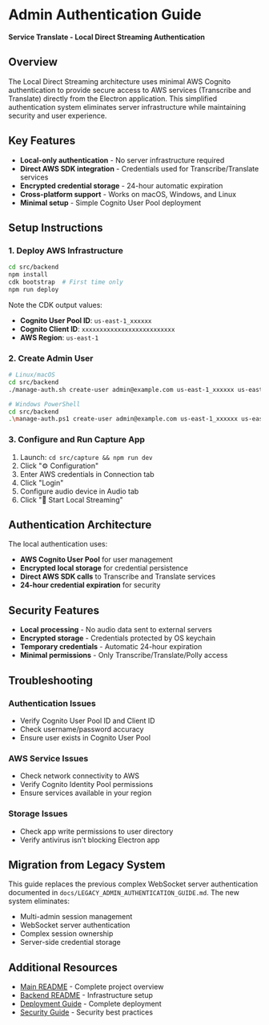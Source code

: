 # Admin Authentication Guide

**Service Translate - Local Direct Streaming Authentication**

## Overview

The Local Direct Streaming architecture uses minimal AWS Cognito authentication to provide secure access to AWS services (Transcribe and Translate) directly from the Electron application. This simplified authentication system eliminates server infrastructure while maintaining security and user experience.

## Key Features

- **Local-only authentication** - No server infrastructure required
- **Direct AWS SDK integration** - Credentials used for Transcribe/Translate services  
- **Encrypted credential storage** - 24-hour automatic expiration
- **Cross-platform support** - Works on macOS, Windows, and Linux
- **Minimal setup** - Simple Cognito User Pool deployment

## Setup Instructions

### 1. Deploy AWS Infrastructure

```bash
cd src/backend
npm install
cdk bootstrap  # First time only
npm run deploy
```

Note the CDK output values:
- **Cognito User Pool ID**: `us-east-1_xxxxxx`
- **Cognito Client ID**: `xxxxxxxxxxxxxxxxxxxxxxxxxx`
- **AWS Region**: `us-east-1`

### 2. Create Admin User

```bash
# Linux/macOS
cd src/backend
./manage-auth.sh create-user admin@example.com us-east-1_xxxxxx us-east-1

# Windows PowerShell  
cd src/backend
.\manage-auth.ps1 create-user admin@example.com us-east-1_xxxxxx us-east-1
```

### 3. Configure and Run Capture App

1. Launch: `cd src/capture && npm run dev`
2. Click "⚙️ Configuration" 
3. Enter AWS credentials in Connection tab
4. Click "Login"
5. Configure audio device in Audio tab
6. Click "🎤 Start Local Streaming"

## Authentication Architecture

The local authentication uses:
- **AWS Cognito User Pool** for user management
- **Encrypted local storage** for credential persistence  
- **Direct AWS SDK calls** to Transcribe and Translate services
- **24-hour credential expiration** for security

## Security Features

- **Local processing** - No audio data sent to external servers
- **Encrypted storage** - Credentials protected by OS keychain
- **Temporary credentials** - Automatic 24-hour expiration
- **Minimal permissions** - Only Transcribe/Translate/Polly access

## Troubleshooting

### Authentication Issues
- Verify Cognito User Pool ID and Client ID
- Check username/password accuracy  
- Ensure user exists in Cognito User Pool

### AWS Service Issues
- Check network connectivity to AWS
- Verify Cognito Identity Pool permissions
- Ensure services available in your region

### Storage Issues
- Check app write permissions to user directory
- Verify antivirus isn't blocking Electron app

## Migration from Legacy System

This guide replaces the previous complex WebSocket server authentication documented in `docs/LEGACY_ADMIN_AUTHENTICATION_GUIDE.md`. The new system eliminates:

- Multi-admin session management
- WebSocket server authentication  
- Complex session ownership
- Server-side credential storage

## Additional Resources

- [Main README](README.md) - Complete project overview
- [Backend README](src/backend/README.md) - Infrastructure setup
- [Deployment Guide](DEPLOYMENT_GUIDE.md) - Complete deployment
- [Security Guide](SECURITY_GUIDE.md) - Security best practices

